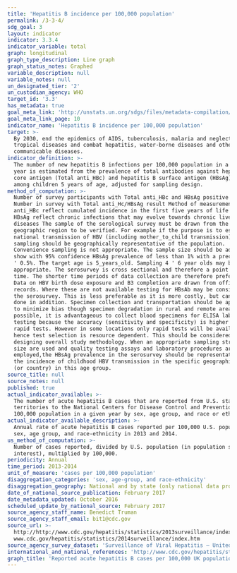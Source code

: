 ```yaml
---
title: 'Hepatitis B incidence per 100,000 population'
permalink: /3-3-4/
sdg_goal: 3
layout: indicator
indicator: 3.3.4
indicator_variable: total
graph: longitudinal
graph_type_description: Line graph
graph_status_notes: Graphed
variable_description: null
variable_notes: null
un_designated_tier: '2'
un_custodian_agency: WHO
target_id: '3.3'
has_metadata: true
goal_meta_link: 'http://unstats.un.org/sdgs/files/metadata-compilation/Metadata-Goal-3.pdf'
goal_meta_link_page: 10
indicator_name: 'Hepatitis B incidence per 100,000 population'
target: >-
  By 2030, end the epidemics of AIDS, tuberculosis, malaria and neglected
  tropical diseases and combat hepatitis, water-borne diseases and other
  communicable diseases.
indicator_definition: >-
  The number of new hepatitis B infections per 100,000 population in a given
  year is estimated from the prevalence of total antibodies against hepatitis B
  core antigen (Total anti_HBc) and hepatitis B surface antigen (HBsAg) positive
  among children 5 years of age, adjusted for sampling design.
method_of_computation: >-
  Number of survey participants with Total anti_HBc and HBsAg positive test /
  Number in survey with Total anti_Hc/HBsAg result Method of measurement Total
  anti_HBc reflect cumulated incidence in the first five years of life while
  HBsAg reflect chronic infections that may evolve towards chronic liver
  diseases The sample of the serological survey must be drawn from the specific
  geographic region to be verified. For example if the purpose is to estimate
  national transmission of HBV (including mother_to_child transmission) then the
  sampling should be geographically representative of the population.
  Convenience sampling is not appropriate. The sample size should be adequate to
  show with 95% confidence HBsAg prevalence of less than 1% with a precision of
  ' 0.5%. The target age is 5_years_old. Sampling 4 ' 6 year olds may be
  appropriate. The serosurvey is cross sectional and therefore a point estimate
  time. The shorter time periods of data collection are therefore preferred.
  Data on HBV birth dose exposure and B3 completion are drawn from official
  records. Where these are not available testing for HBsAb may be considered for
  the serosurvey. This is less preferable as it is more costly, but can also be
  done in addition. Specimen collection and transportation should be appropriate
  to minimize bias though specimen degradation in rural and remote areas. Where
  possible, it is advantageous to collect blood specimens for ELISA laboratory
  testing because the accuracy (sensitivity and specificity) is higher than for
  rapid tests. However in some locations only rapid tests will be available
  hence test selection is resource dependent. This should be considered in
  designing overall study methodology. When an appropriate sampling strategy and
  size are used and quality testing assays and laboratory procedures are
  employed,the HBsAg prevalence in the serosurvey should be representative of
  the incidence of childhood HBV transmission in the specific geographic region
  (or country) in this age group.
source_title: null
source_notes: null
published: true
actual_indicator_available: >-
  The number of acute hepatitis B cases that are reported from U.S. states and
  territories to the National Centers for Disease Control and Prevention per
  100,000 population in a given year by sex, age group, and race or ethnicity.
actual_indicator_available_description: >-
  Annual rate of acute hepatitis B cases reported per 100,000 U.S. population by
  sex, age group, and race-ethnicity in 2013 and 2014.
us_method_of_computation: >-
  Number of cases reported, divided by U.S. population (in population segment of
  interest), multiplied by 100,000.
periodicity: Annual
time_period: 2013-2014
unit_of_measure: 'cases per 100,000 population'
disaggregation_categories: 'sex, age-group, and race-ethnicity'
disaggregation_geography: National and by state (only national data provided)
date_of_national_source_publication: February 2017
date_metadata_updated: October 2016
scheduled_update_by_national_source: February 2017
source_agency_staff_name: Benedict Truman
source_agency_staff_email: bit1@cdc.gov
source_url: >-
  http://http://www.cdc.gov/hepatitis/statistics/2013surveillance/index.htm;
  www.cdc.gov/hepatitis/statistics/2014surveillance/index.htm 
source_agency_survey_dataset: 'Surveillance of Viral Hepatitis – United States, 2013, 2014'
international_and_national_references: 'http://www.cdc.gov/hepatitis/statistics/ '
graph_title: 'Reported acute hepatitis B cases per 100,000 UK population'
---
```

